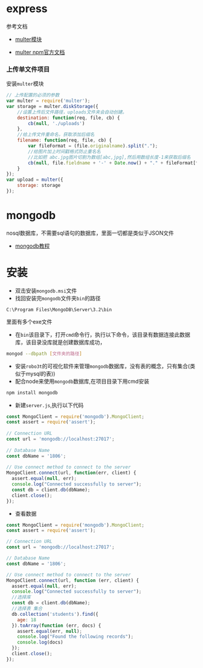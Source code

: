 # express

参考文档

- [multer模块](https://github.com/Wscats/node-tutorial/tree/master/uploadFiles)

- [multer npm官方文档](https://www.npmjs.com/package/multer)

### 上传单文件项目

安装`multer`模块
```js
// 上传配置的必须的参数
var multer = require('multer');
var storage = multer.diskStorage({
	//设置上传后文件路径，uploads文件夹会自动创建。
	destination: function(req, file, cb) {
		cb(null, './uploads')
	},
	//给上传文件重命名，获取添加后缀名
	filename: function(req, file, cb) {
		var fileFormat = (file.originalname).split(".");
		//给图片加上时间戳格式防止重名名
		//比如把 abc.jpg图片切割为数组[abc,jpg],然后用数组长度-1来获取后缀名
		cb(null, file.fieldname + '-' + Date.now() + "." + fileFormat[fileFormat.length - 1]);
	}
});
var upload = multer({
	storage: storage
});
```

# mongodb

nosql数据库，不需要sql语句的数据库，里面一切都是类似于JSON文件

- [mongodb教程](https://github.com/Wscats/node-tutorial/issues/20)

# 安装

- 双击安装`mongodb.msi`文件
- 找回安装完`mongodb`文件夹`bin`的路径
```
C:\Program Files\MongoDB\Server\3.2\bin
```
里面有多个exe文件
- 在`bin`该目录下，打开`cmd`命令行，执行以下命令，该目录有数据连接此数据库，该目录没库就是创建数据库成功，
```bash
mongod --dbpath [文件夹的路径]
```
- 安装`robo3t`的可视化软件来管理`mongodb`数据库，没有表的概念，只有集合(类似于mysql的表))
- 配合node来使用`mongodb`数据库,在项目目录下用cmd安装
```bash
npm install mongodb
```
- 新建`server.js`,执行以下代码
```js
const MongoClient = require('mongodb').MongoClient;
const assert = require('assert');
 
// Connection URL
const url = 'mongodb://localhost:27017';
 
// Database Name
const dbName = '1806';
 
// Use connect method to connect to the server
MongoClient.connect(url, function(err, client) {
  assert.equal(null, err);
  console.log("Connected successfully to server");
  const db = client.db(dbName);
  client.close();
});
```
- 查看数据
```js
const MongoClient = require('mongodb').MongoClient;
const assert = require('assert');

// Connection URL
const url = 'mongodb://localhost:27017';

// Database Name
const dbName = '1806';

// Use connect method to connect to the server
MongoClient.connect(url, function (err, client) {
  assert.equal(null, err);
  console.log("Connected successfully to server");
  //选择库
  const db = client.db(dbName);
  //选择表 集合
  db.collection('students').find({
    age: 18
  }).toArray(function (err, docs) {
    assert.equal(err, null);
    console.log("Found the following records");
    console.log(docs)
  });
  client.close();
});
```
